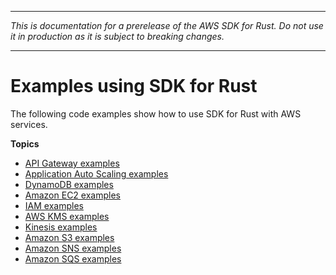 --------

 *This is documentation for a prerelease of the AWS SDK for Rust\. Do not use it in production as it is subject to breaking changes\.* 

--------

# Examples using SDK for Rust<a name="rust_code_examples_categorized"></a>

The following code examples show how to use SDK for Rust with AWS services\.

**Topics**
+ [API Gateway examples](rust_api-gateway_code_examples.md)
+ [Application Auto Scaling examples](rust_application-autoscaling_code_examples.md)
+ [DynamoDB examples](rust_dynamodb_code_examples.md)
+ [Amazon EC2 examples](rust_ec2_code_examples.md)
+ [IAM examples](rust_iam_code_examples.md)
+ [AWS KMS examples](rust_kms_code_examples.md)
+ [Kinesis examples](rust_kinesis_code_examples.md)
+ [Amazon S3 examples](rust_s3_code_examples.md)
+ [Amazon SNS examples](rust_sns_code_examples.md)
+ [Amazon SQS examples](rust_sqs_code_examples.md)